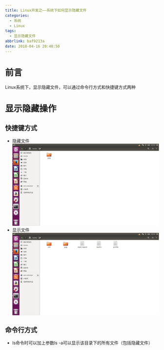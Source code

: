```yaml
---
title: Linux开发之——系统下如何显示隐藏文件
categories:
  - 系统
  - Linux
tags:
  - 显示隐藏文件
abbrlink: baf9213a
date: 2018-04-16 20:48:50
---
```

# 前言
Linux系统下，显示隐藏文件，可以通过命令行方式和快捷键方式两种 

<!--more-->

# 显示隐藏操作 
## 快捷键方式
- 隐藏文件   
![hidden][1]     
- 显示文件   
![show][2]
## 命令行方式 
- ls命令时可以加上参数ls -a可以显示该目录下的所有文件（包括隐藏文件）



[1]: https://raw.githubusercontent.com/PGzxc/images/master/blog-images/Linux-hidden.png
[2]: https://raw.githubusercontent.com/PGzxc/images/master/blog-images/Linux-show.png   